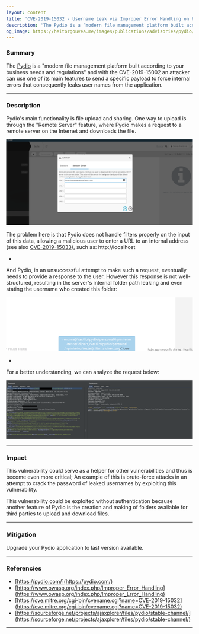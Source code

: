 ```yaml
---
layout: content
title: 'CVE-2019-15032 - Username Leak via Improper Error Handling on Pydio Community'
description: 'The Pydio is a “modern file management platform built according to your business needs and regulations” and through one of its main features, it is possible to send a specific payload to force internal errors that consequently leaks user names from the application.'
og_image: https://heitorgouvea.me/images/publications/advisories/pydio/pydio-error-handling-request.png
---
```


### Summary

The [Pydio](https://pydio.com/) is a "modern file management platform built according to your business needs and regulations" and with the CVE-2019-15002 an attacker can use one of its main features to send a specific payload to force internal errors that consequently leaks user names from the application.

---

### Description

Pydio's main functionality is file upload and sharing. One way to upload is through the "Remote Server" feature, where Pydio makes a request to a remote server on the Internet and downloads the file.

![Pydio Upload File Form](/images/publications/advisories/pydio/pydio-upload-file-form.png)

The problem here is that Pydio does not handle filters properly on the input of this data, allowing a malicious user to enter a URL to an internal address (see also [CVE-2019-15033](/2019/09/17/CVE-2019-15033)), such as: http://localhost

-

And Pydio, in an unsuccessful attempt to make such a request, eventually needs to provide a response to the user. However this response is not well-structured, resulting in the server's internal folder path leaking and even stating the username who created this folder:

![Pydio Error Handling](/images/publications/advisories/pydio/pydio-error-handling.png)

-

For a better understanding, we can analyze the request below:

![Pydio Error Handling Request](/images/publications/advisories/pydio/pydio-error-handling-request.png)

---

### Impact

This vulnerability could serve as a helper for other vulnerabilities and thus is become even more critical; An example of this is brute-force attacks in an attempt to crack the password of leaked usernames by exploiting this vulnerability.

This vulnerability could be exploited without authentication because another feature of Pydio is the creation and making of folders available for third parties to upload and download files.

---

### Mitigation

Upgrade your Pydio application to last version available.

---

### Referencies

- [https://pydio.com/](https://pydio.com/)
- [https://www.owasp.org/index.php/Improper_Error_Handling](https://www.owasp.org/index.php/Improper_Error_Handling)
- [https://cve.mitre.org/cgi-bin/cvename.cgi?name=CVE-2019-15032](https://cve.mitre.org/cgi-bin/cvename.cgi?name=CVE-2019-15032)
- [https://sourceforge.net/projects/ajaxplorer/files/pydio/stable-channel/](https://sourceforge.net/projects/ajaxplorer/files/pydio/stable-channel/)

---